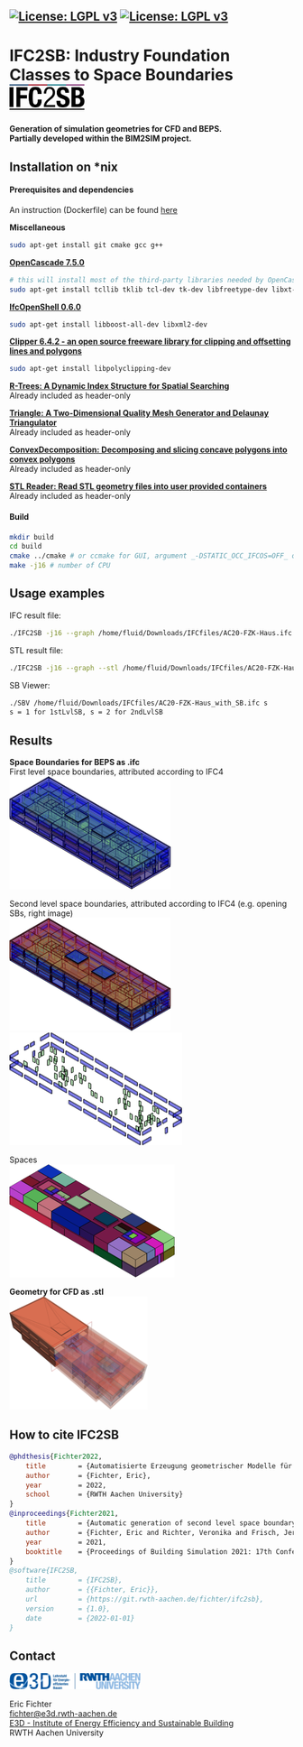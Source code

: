 [![License: LGPL v3](https://img.shields.io/badge/License-LGPL%20v3-blue.svg)](https://www.gnu.org/licenses/lgpl-3.0) 
[![License: LGPL v3](https://img.shields.io/badge/C++-Solutions-blue.svg?style=flat&logo=c%2B%2B)](https://cplusplus.com/) 
-----------

# IFC2SB: Industry Foundation Classes to Space Boundaries <img src="add/logo2.PNG" height="45"> &nbsp; 
**Generation of simulation geometries for CFD and BEPS.**  
**Partially developed within the BIM2SIM project.**

## Installation on *nix
####  Prerequisites and dependencies
An instruction (Dockerfile) can be found [here](add/Dockerfile)

**Miscellaneous**
```bash
sudo apt-get install git cmake gcc g++
```

[**OpenCascade 7.5.0**](https://dev.opencascade.org/release)

```bash
# this will install most of the third-party libraries needed by OpenCascade
sudo apt-get install tcllib tklib tcl-dev tk-dev libfreetype-dev libxt-dev libxmu-dev libxi-dev libgl1-mesa-dev libglu1-mesa-dev libfreeimage-dev libtbb-dev qt5-default libomp-dev
```

[**IfcOpenShell 0.6.0**](https://github.com/IfcOpenShell/IfcOpenShell)

```bash
sudo apt-get install libboost-all-dev libxml2-dev
```

[**Clipper 6.4.2 - an open source freeware library for clipping and offsetting lines and polygons**](http://www.angusj.com/delphi/clipper.php)
```bash
sudo apt-get install libpolyclipping-dev 
```

[**R-Trees: A Dynamic Index Structure for Spatial Searching**](https://github.com/nushoin/RTree)    
Already included as header-only  

[**Triangle: A Two-Dimensional Quality Mesh Generator and Delaunay Triangulator**](https://www.cs.cmu.edu/~quake/triangle.html)  
Already included as header-only  

[**ConvexDecomposition: Decomposing and slicing concave polygons into convex polygons**](https://github.com/mjjq/ConvexDecomposition)  
Already included as header-only  

[**STL Reader: Read STL geometry files into user provided containers**](https://github.com/sreiter/stl_reader)  
Already included as header-only  

####  Build
```bash
mkdir build
cd build
cmake ../cmake # or ccmake for GUI, argument _-DSTATIC_OCC_IFCOS=OFF_ or _ON_ for dynamic or static build (includes OCC and IfcOpenShell), -DCLIPPER_INCLUDE_PATH="/usr/include/polyclipping"
make -j16 # number of CPU
```

## Usage examples
IFC result file:
```bash
./IFC2SB -j16 --graph /home/fluid/Downloads/IFCfiles/AC20-FZK-Haus.ifc 
```

STL result file:
```bash
./IFC2SB -j16 --graph --stl /home/fluid/Downloads/IFCfiles/AC20-FZK-Haus.ifc 
```

SB Viewer:
```bash
./SBV /home/fluid/Downloads/IFCfiles/AC20-FZK-Haus_with_SB.ifc s
s = 1 for 1stLvlSB, s = 2 for 2ndLvlSB
```


## Results
**Space Boundaries for BEPS as .ifc**   
First level space boundaries, attributed according to IFC4   
<img src="add/sb_first_1.png" height="200">

Second level space boundaries, attributed according to IFC4 (e.g. opening SBs, right image)   
<img src="add/sb_second_1.png" height="200"> <img src="add/sb_second_4.png" height="200">

Spaces  
<img src="add/sb_second_2.png" height="200">

**Geometry for CFD as .stl**   
<img src="add/stl_1.png" height="200">

## How to cite IFC2SB
```bibtex
@phdthesis{Fichter2022,
	title        = {Automatisierte Erzeugung geometrischer Modelle für die Gebäudesimulation im Kontext des Building Information Modeling},
	author       = {Fichter, Eric},
	year         = 2022,
	school       = {RWTH Aachen University}
}
@inproceedings{Fichter2021,
	title        = {Automatic generation of second level space boundary geometry from {IFC} models},
	author       = {Fichter, Eric and Richter, Veronika and Frisch, Jerome and {van Treeck}, Christoph},
	year         = 2021,
	booktitle    = {Proceedings of Building Simulation 2021: 17th Conference of IBPSA}
}
@software{IFC2SB,
	title        = {IFC2SB},
	author       = {{Fichter, Eric}},
	url          = {https://git.rwth-aachen.de/fichter/ifc2sb},
	version      = {1.0},
	date         = {2022-01-01}
}
```

## Contact
<img src="add/e3d.jpg" height="30">   

Eric Fichter   
fichter@e3d.rwth-aachen.de  
[E3D - Institute of Energy Efficiency and Sustainable Building  ](https://www.e3d.rwth-aachen.de/cms/~iyld/E3D/?lidx=1)     
RWTH Aachen University
